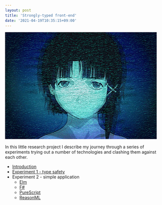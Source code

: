 ```yaml
---
layout: post
title: 'Strongly-typed front-end'
date: '2021-04-19T10:35:15+09:00'
---
```


<img src="/images/strongly-typed-front-end/serial_experiments_lain.gif" loading="lazy" alt="Serial experiments Lain">

In this little research project I describe my journey through a series of experiments trying out a number of technologies and clashing them against each other.

* [Introduction](/strongly-typed-front-end/2021/04/19/introduction.html)
* [Experiment 1 - type safety](/strongly-typed-front-end/experiment-1/2021/04/19/experiment-1.html)
* Experiment 2 - simple application
  * [Elm](/strongly-typed-front-end/experiment-2/2021/04/19/experiment-2-elm.html)
  * [F#](/strongly-typed-front-end/experiment-2/2021/04/19/experiment-2-fsharp.html)
  * [PureScript](/strongly-typed-front-end/experiment-2/2021/04/19/experiment-2-purescript.html)
  * [ReasonML](/strongly-typed-front-end/experiment-2/2021/04/19/experiment-2-reasonml.html)
